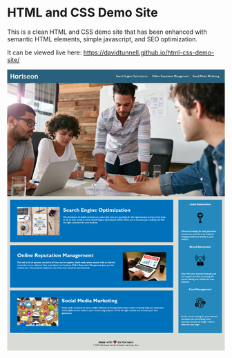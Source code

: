 # HTML and CSS Demo Site
This is a clean HTML and CSS demo site that has been enhanced with semantic HTML elements, simple javascript, and SEO optimization.

It can be viewed live here: https://davidtunnell.github.io/html-css-demo-site/

![Screenshot](.\assets\images\screenshot.png)
